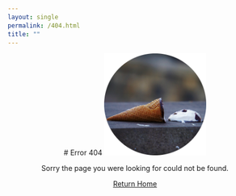 ```yaml
---
layout: single
permalink: /404.html
title: ""
---
```

<center>
<div markdown="1">
# Error 404

<img src="/assets/images/standard/404.png" width="40%">

Sorry the page you were looking for could not be found.

[Return Home](/)
</div>
</center>
